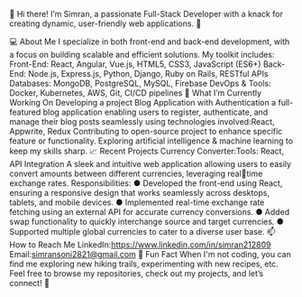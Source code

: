 👋 Hi there! I’m Simran, a passionate Full-Stack Developer with a knack for creating dynamic, user-friendly web applications. 🚀

💻 About Me
I specialize in both front-end and back-end development, with a focus on building scalable and efficient solutions. 
My toolkit includes: 
Front-End: React, Angular, Vue.js, HTML5, CSS3, JavaScript (ES6+)
Back-End: Node.js, Express.js, Python, Django, Ruby on Rails, RESTful APIs
Databases: MongoDB, PostgreSQL, MySQL, Firebase
DevOps & Tools: Docker, Kubernetes, AWS, Git, CI/CD pipelines
🌟 What I’m Currently Working On
Developing a project Blog Application with Authentication a full-featured blog application enabling users to register, authenticate, and manage their blog posts seamlessly using technologies involved:React, Appwrite, Redux
Contributing to open-source project to enhance specific feature or functionality.
Exploring artificial intelligence & machine learning to keep my skills sharp.
📈 Recent Projects
Currency Converter:Tools: React, API Integration
A sleek and intuitive web application allowing users to easily convert amounts between different currencies, leveraging realtime exchange rates.
Responsibilities:
● Developed the front-end using React, ensuring a responsive design that works seamlessly across desktops, tablets, 
and mobile devices.
● Implemented real-time exchange rate fetching using an external API for accurate currency conversions.
● Added swap functionality to quickly interchange source and target currencies.
● Supported multiple global currencies to cater to a diverse user base.
📫 How to Reach Me
LinkedIn:https://www.linkedin.com/in/simran212809
Email:simransoni2821@gmail.com
🧩 Fun Fact
When I'm not coding, you can find me exploring new hiking trails, experimenting with new recipes, etc.
Feel free to browse my repositories, check out my projects, and let’s connect! 🚀





